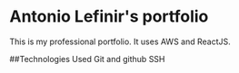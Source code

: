 # Antonio Lefinir's portfolio

This is my professional portfolio. It uses AWS and ReactJS.

##Technologies Used
Git and github
SSH

